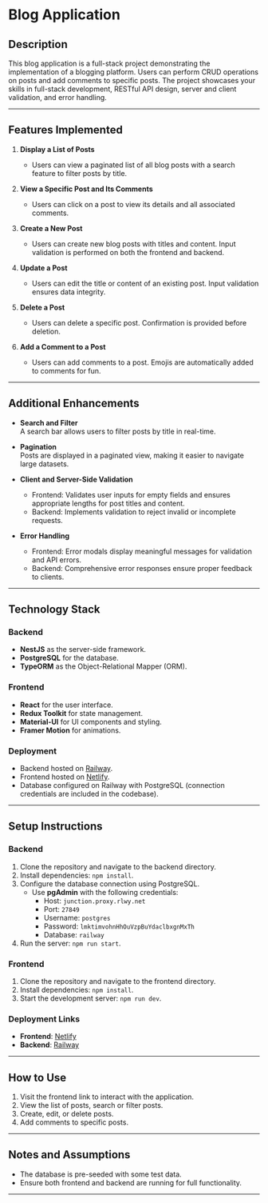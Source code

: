 # Blog Application

## Description
This blog application is a full-stack project demonstrating the implementation of a blogging platform. Users can perform CRUD operations on posts and add comments to specific posts. The project showcases your skills in full-stack development, RESTful API design, server and client validation, and error handling.

---

## Features Implemented

1. **Display a List of Posts**  
   - Users can view a paginated list of all blog posts with a search feature to filter posts by title.
   
2. **View a Specific Post and Its Comments**  
   - Users can click on a post to view its details and all associated comments.

3. **Create a New Post**  
   - Users can create new blog posts with titles and content. Input validation is performed on both the frontend and backend.

4. **Update a Post**  
   - Users can edit the title or content of an existing post. Input validation ensures data integrity.

5. **Delete a Post**  
   - Users can delete a specific post. Confirmation is provided before deletion.

6. **Add a Comment to a Post**  
   - Users can add comments to a post. Emojis are automatically added to comments for fun.

---

## Additional Enhancements

- **Search and Filter**  
  A search bar allows users to filter posts by title in real-time.

- **Pagination**  
  Posts are displayed in a paginated view, making it easier to navigate large datasets.

- **Client and Server-Side Validation**  
  - Frontend: Validates user inputs for empty fields and ensures appropriate lengths for post titles and content.
  - Backend: Implements validation to reject invalid or incomplete requests.

- **Error Handling**  
  - Frontend: Error modals display meaningful messages for validation and API errors.
  - Backend: Comprehensive error responses ensure proper feedback to clients.

---

## Technology Stack

### Backend
- **NestJS** as the server-side framework.
- **PostgreSQL** for the database.
- **TypeORM** as the Object-Relational Mapper (ORM).

### Frontend
- **React** for the user interface.
- **Redux Toolkit** for state management.
- **Material-UI** for UI components and styling.
- **Framer Motion** for animations.

### Deployment
- Backend hosted on [Railway](https://blog-app-production-2574.up.railway.app/posts).
- Frontend hosted on [Netlify](https://luminous-semifreddo-9fdb6d.netlify.app/).
- Database configured on Railway with PostgreSQL (connection credentials are included in the codebase).

---

## Setup Instructions

### Backend
1. Clone the repository and navigate to the backend directory.
2. Install dependencies: `npm install`.
3. Configure the database connection using PostgreSQL.
   - Use **pgAdmin** with the following credentials:
     - Host: `junction.proxy.rlwy.net`
     - Port: `27849`
     - Username: `postgres`
     - Password: `lmktimvohnHhOuVzpBuYdaclbxgnMxTh`
     - Database: `railway`
4. Run the server: `npm run start`.

### Frontend
1. Clone the repository and navigate to the frontend directory.
2. Install dependencies: `npm install`.
3. Start the development server: `npm run dev`.

### Deployment Links
- **Frontend**: [Netlify](https://luminous-semifreddo-9fdb6d.netlify.app/)
- **Backend**: [Railway](https://blog-app-production-2574.up.railway.app/posts)

---

## How to Use
1. Visit the frontend link to interact with the application.
2. View the list of posts, search or filter posts.
3. Create, edit, or delete posts.
4. Add comments to specific posts.

---

## Notes and Assumptions
- The database is pre-seeded with some test data.
- Ensure both frontend and backend are running for full functionality.

---

